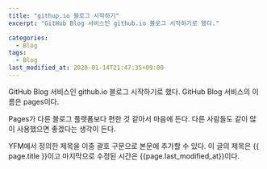 ```yaml
---
title: "githup.io 블로그 시작하기"
excerpt: "GitHub Blog 서비스인 github.io 블로그 시작하기로 했다."

categories:
  - Blog
tags:
  - Blog
last_modified_at: 2020-01-14T21:47:35+09:00
---
```


GitHub Blog 서비스인 github.io 블로그 시작하기로 했다.
GitHub Blog 서비스의 이름은 pages이다.

Pages가 다른 블로그 플랫폼보다 편한 것 같아서 마음에 든다.
다른 사람들도 같이 많이 사용했으면 좋겠다는 생각이 든다.

YFM에서 정의한 제목을 이중 괄호 구문으로 본문에 추가할 수 있다.
이 글의 제목은 {{ page.title }}이고
마지막으로 수정된 시간은 {{page.last_modified_at}}이다. 
